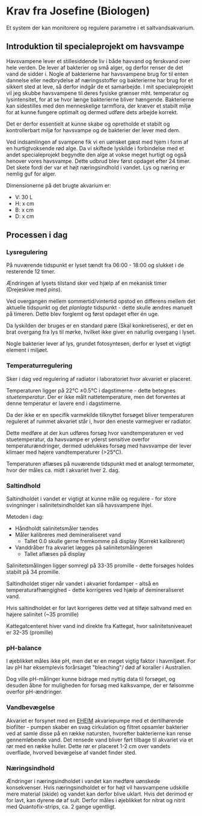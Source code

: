 # Krav fra Josefine (Biologen)

Et system der kan monitorere og regulere parametre i et saltvandsakvarium.

## Introduktion til specialeprojekt om havsvampe
Havsvampene lever et stillesiddende liv i både havvand og ferskvand over hele verden. De lever af bakterier og små alger, og derfor renser de det vand de sidder i. Nogle af bakterierne har havsvampene brug for til enten dannelse eller nedbrydelse af næringsstoffer og bakterierne har brug for et sikkert sted at leve, så derfor indgår de et samarbejde. I mit specialeprojekt vil jeg skubbe havsvampene til deres fysiske grænser mht. temperatur og lysintensitet, for at se hvor længe bakterierne bliver hængende. 
Bakterierne kan sidestilles med den menneskelige tarmflora, der kræver et stabilt miljø for at kunne fungere optimalt og dermed udføre dets arbejde korrekt. 

Det er derfor essentielt at kunne skabe og opretholde et stabilt og kontrollerbart miljø for havsvampe og de bakterier der lever med dem.

Ved indsamlingen af svampene fik vi en uønsket gæst med hjem i form af en hurtigtvoksende rød alge. Da vi skiftede lyskilde i forbindelse med et andet specialeprojekt begyndte den alge at vokse meget hurtigt og også henover vores havsvampe. Dette udbrud blev først opdaget efter 24 timer. Det skete fordi der var et højt næringsindhold i vandet. Lys og næring er nemlig guf for alger.



Dimensionerne på det brugte akvarium er:
- V: 30 L
- H: x cm 
- B: x cm 
- D: x cm 


## Processen i dag

### Lysregulering

På nuværende tidspunkt er lyset tændt fra 06:00 - 18:00 og slukket i de resterende 12 timer. 

Ændringen af lysets tilstand sker ved hjælp af en mekanisk timer (Drejeskive med *pins*). 

Ved overgangen mellem sommertid/vintertid opstod en differens mellem det aktuelle tidspunkt og det *planlagte* tidspunkt - dette skulle ændres manuelt på timeren. Dette blev forglemt og først opdaget efter én uge.

Da lyskilden der bruges er en standard pære (Skal konkretiseres), er det en brat overgang fra lys til mørke, hvilket ikke giver en naturlig overgang i lyset.

Nogle bakterier lever af lys, grundet fotosyntesen, derfor er lyset et vigtigt element i miljøet. 

### Temperaturregulering

Sker i dag ved regulering af radiator i laboratoriet hvor akvariet er placeret. 

Temperaturen ligger på 22&deg;C $\pm 0.5$&deg;C i dagstimerne - dette betegnes *stuetemperatur*. Der er ikke målt nattetemperature, men det forventes at denne temperatur er lavere end i dagstimerne. 

Da der ikke er en specifik varmekilde tilknyttet forsøget bliver temperaturen reguleret af rummet akvariet står i, hvor den eneste varmegiver er radiator. 

Dette medføre at der kun udføres forsøg hvor vandtemperaturen er ved stuetemperatur, da havsvampe er yderst sensitive overfor temperaturændringer, dermed udelukkes forsøg med havsvampe der lever klimaer med højere vandtemperaturer (>25&deg;C).

Temperaturen aflæses på nuværende tidspunkt med et analogt termometer, hvor der måles ca. midt i akvariet hver 2. dag.


### Saltindhold

Saltindholdet i vandet er vigtigt at kunne måle og regulere - for store svingninger i salinitetsindholdet kan slå havsvampene ihjel.

Metoden i dag: 
- Håndholdt salinitetsmåler tændes
- Måler kalibreres med demineraliseret vand 
  - Tallet 0.0 skulle gerne fremkomme på display (Korrekt kalibreret)
- Vanddråber fra akvariet lægges på salinitetsmålingeren
  - Tallet aflæses på display 

Salinitetsmålingen ligger somregl på 33-35 promille - dette forsøges holdes stabilt på 34 promille. 

Saltindholdet stiger når vandet i akvariet fordamper - altså en temperaturafhængighed - dette korrigeres ved hjælp af demineraliseret vand.

Hvis saltindholdet er for lavt korrigeres dette ved at tilføje saltvand med en højere salinitet (~35 promille)


Kattegatcenteret hiver vand ind direkte fra Kattegat, hvor salinitetsniveauet er 32-35 (promille) 

### pH-balance

I øjeblikket måles ikke pH, men det er en meget vigtig faktor i havmiljøet. For lav pH har eksemplevis forårsaget "bleaching"/ død af koraller i Australien.

Dog ville pH-målinger kunne bidrage med nyttig data til forsøget, og desuden åbne for muligheden for forsøg med kalksvampe, der er følsomme overfor pH-ændringer. 


### Vandbevægelse

Akvariet er forsynet med en [EHEIM](https://eheim.com/en_GB/aquatics/technology/external-filters/experience/experience-150) akvariepumpe med et dertilhørende biofilter - pumpen skaber en svag cirkulation og filtret opsamler bakterier ved at samle disse på en række natursten, hvorefter bakterierne kan rense gennemløbende vand. Det rensede vand bliver ført tilbage til akvariet via et rør med en række huller. Dette rør er placeret 1-2 cm over vandets overflade, hvorved bevægelse af vandet finder sted.

### Næringsindhold

Ændringer i næringsindholdet i vandet kan medføre uønskede konsekvenser. Hvis næringsindholdet er for højt vil havsvampene udskille mere material (skide) og vandet kan derfor blive uklart. Hvis det derimod er for lavt, kan dyrene dø af sult. Derfor måles i øjeblikket for nitrat og nitrit med Quantofix-strips, ca. 2 gange ugentligt.
